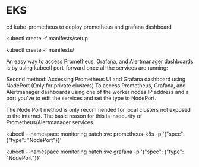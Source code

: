 # EKS



cd kube-prometheus to deploy prometheus and grafana dashboard

kubectl create -f manifests/setup


kubectl create -f manifests/


An easy way to access Prometheus, Grafana, and Alertmanager dashboards is by using kubectl port-forward once all the services are running:

Second method: Accessing Prometheus UI and Grafana dashboard using NodePort (Only for private clusters)
To access Prometheus, Grafana, and Alertmanager dashboards using one of the worker nodes IP address and a port you’ve to edit the services and set the type to NodePort.

The Node Port method is only recommended for local clusters not exposed to the internet. The basic reason for this is insecurity of Prometheus/Alertmanager services.


kubectl --namespace monitoring patch svc prometheus-k8s -p '{"spec": {"type": "NodePort"}}'

kubectl --namespace monitoring patch svc grafana -p '{"spec": {"type": "NodePort"}}'